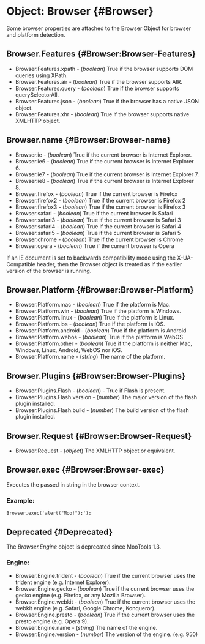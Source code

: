Object: Browser {#Browser}
==========================

Some browser properties are attached to the Browser Object for browser and platform detection.

Browser.Features {#Browser:Browser-Features}
--------------------------------------------

* Browser.Features.xpath - (*boolean*) True if the browser supports DOM queries using XPath.
* Browser.Features.air - (*boolean*)  True if the browser supports AIR.
* Browser.Features.query - (*boolean*) True if the browser supports querySelectorAll.
* Browser.Features.json - (*boolean*) True if the browser has a native JSON object.
* Browser.Features.xhr - (*boolean*) True if the browser supports native XMLHTTP object.

Browser.name {#Browser:Browser-name}
------------------------------------

* Browser.ie - (*boolean*) True if the current browser is Internet Explorer.
* Browser.ie6 - (*boolean*) True if the current browser is Internet Explorer 6.
* Browser.ie7 - (*boolean*) True if the current browser is Internet Explorer 7.
* Browser.ie8 - (*boolean*) True if the current browser is Internet Explorer 8.
* Browser.firefox - (*boolean*) True if the current browser is Firefox
* Browser.firefox2 - (*boolean*) True if the current browser is Firefox 2
* Browser.firefox3 - (*boolean*) True if the current browser is Firefox 3
* Browser.safari - (*boolean*) True if the current browser is Safari
* Browser.safari3 - (*boolean*) True if the current browser is Safari 3
* Browser.safari4 - (*boolean*) True if the current browser is Safari 4
* Browser.safari5 - (*boolean*) True if the current browser is Safari 5
* Browser.chrome - (*boolean*) True if the current browser is Chrome
* Browser.opera - (*boolean*) True if the current browser is Opera

If an IE document is set to backwards compatibility mode using the X-UA-Compatible header, then the Browser object is treated as if the earlier version of the browser is running.

Browser.Platform {#Browser:Browser-Platform}
--------------------------------------------

* Browser.Platform.mac - (*boolean*) True if the platform is Mac.
* Browser.Platform.win - (*boolean*) True if the platform is Windows.
* Browser.Platform.linux - (*boolean*) True if the platform is Linux.
* Browser.Platform.ios - (*boolean*) True if the platform is iOS.
* Browser.Platform.android - (*boolean*) True if the platform is Android
* Browser.Platform.webos - (*boolean*) True if the platform is WebOS
* Browser.Platform.other - (*boolean*) True if the platform is neither Mac, Windows, Linux, Android, WebOS nor iOS.
* Browser.Platform.name - (*string*) The name of the platform.

Browser.Plugins {#Browser:Browser-Plugins}
------------------------------------------

* Browser.Plugins.Flash - (*boolean*) - True if Flash is present.
* Browser.Plugins.Flash.version - (*number*) The major version of the flash plugin installed.
* Browser.Plugins.Flash.build - (*number*) The build version of the flash plugin installed.

Browser.Request {#Browser:Browser-Request}
------------------------------------------

* Browser.Request - (*object*) The XMLHTTP object or equivalent.

Browser.exec {#Browser:Browser-exec}
------------------------------------

Executes the passed in string in the browser context.

### Example:

	Browser.exec('alert("Moo!");');

Deprecated {#Deprecated}
------------------------

The *Browser.Engine* object is deprecated since MooTools 1.3.

### Engine:

* Browser.Engine.trident - (*boolean*) True if the current browser uses the trident engine (e.g. Internet Explorer).
* Browser.Engine.gecko - (*boolean*) True if the current browser uses the gecko engine (e.g. Firefox, or any Mozilla Browser).
* Browser.Engine.webkit - (*boolean*) True if the current browser uses the webkit engine (e.g. Safari, Google Chrome, Konqueror).
* Browser.Engine.presto - (*boolean*) True if the current browser uses the presto engine (e.g. Opera 9).
* Browser.Engine.name - (*string*) The name of the engine.
* Browser.Engine.version - (*number*) The version of the engine. (e.g. 950)
